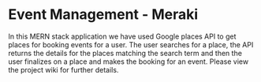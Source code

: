 # Event Management - Meraki 

In this MERN stack application we have used Google places API to get places for booking events for a user. The user searches for a place, the API returns the details for the places matching the search term and then the user finalizes on a place and makes the booking for an event. Please view the project wiki for further details.
